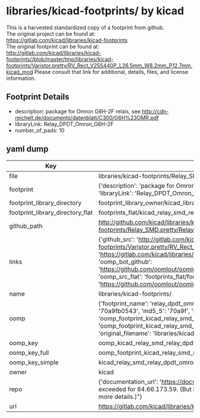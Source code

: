 # libraries/kicad-footprints/ by kicad  
This is a harvested standardized copy of a footprint from github.  
The original project can be found at:  
https://gitlab.com/kicad/libraries/kicad-footprints  
The original footprint can be found at:
http://gitlab.com/kicad/libraries/kicad-footprints//blob/master/tmp/libraries/kicad-footprints/Varistor.pretty/RV_Rect_V25S440P_L26.5mm_W8.2mm_P12.7mm.kicad_mod
Please consult that link for additional, details, files, and license information.  
## Footprint Details
* description: package for Omron G6H-2F relais, see http://cdn-reichelt.de/documents/datenblatt/C300/G6H%23OMR.pdf  
* libraryLink: Relay_DPDT_Omron_G6H-2F  
* number_of_pads: 10  
## yaml dump  
| Key | Value |  
| --- | --- |  
| file | libraries/kicad-footprints/Relay_SMD.pretty/Relay_DPDT_Omron_G6H-2F.kicad_mod |  
| footprint | {'description': 'package for Omron G6H-2F relais, see http://cdn-reichelt.de/documents/datenblatt/C300/G6H%23OMR.pdf', 'libraryLink': 'Relay_DPDT_Omron_G6H-2F', 'number_of_pads': 10} |  
| footprint_library_directory | footprint_library_owner/kicad_libraries/kicad-footprints/ |  
| footprint_library_directory_flat | footprints_flat/kicad_relay_smd_relay_dpdt_omron_g6h_2f/working |  
| github_path | http://github.com/kicad/libraries/kicad-footprints//blob/master/tmp/libraries/kicad-footprints/Relay_SMD.pretty/Relay_DPDT_Omron_G6H-2F.kicad_mod |  
| links | {'github_src': 'http://gitlab.com/kicad/libraries/kicad-footprints//blob/master/tmp/libraries/kicad-footprints/Varistor.pretty/RV_Rect_V25S440P_L26.5mm_W8.2mm_P12.7mm.kicad_mod', 'github_src_repo': 'https://gitlab.com/kicad/libraries/kicad-footprints', 'oomp_bot': 'footprints/kicad_relay_smd_relay_dpdt_omron_g6h_2f/working', 'oomp_bot_github': 'https://github.com/oomlout/oomlout_oomp_footprint_bot/tree/main/footprints/kicad_relay_smd_relay_dpdt_omron_g6h_2f/working', 'oomp_src_flat': 'footprints_flat/footprints_flat/kicad_relay_smd_relay_dpdt_omron_g6h_2f/working', 'oomp_src_flat_github': 'https://github.com/oomlout/oomlout_oomp_footprint_src/tree/main/footprints_flat/kicad_relay_smd_relay_dpdt_omron_g6h_2f/working'} |  
| name | libraries/kicad-footprints/ |  
| oomp | {'footprint_name': 'relay_dpdt_omron_g6h_2f', 'library_name': 'relay_smd', 'md5': '70a9fb0543236555af822623f156bac4', 'md5_10': '70a9fb0543', 'md5_5': '70a9f', 'md5_6': '70a9fb', 'oomp_key': 'oomp_kicad_relay_smd_relay_dpdt_omron_g6h_2f', 'oomp_key_extra': 'oomp_footprint_kicad_relay_smd_relay_dpdt_omron_g6h_2f', 'oomp_key_full': 'oomp_footprint_kicad_relay_smd_relay_dpdt_omron_g6h_2f_70a9fb', 'oomp_key_simple': 'kicad_relay_smd_relay_dpdt_omron_g6h_2f', 'original_filename': 'libraries/kicad-footprints/Relay_SMD.pretty/Relay_DPDT_Omron_G6H-2F.kicad_mod', 'owner_name': 'kicad'} |  
| oomp_key | oomp_kicad_relay_smd_relay_dpdt_omron_g6h_2f |  
| oomp_key_full | oomp_footprint_kicad_relay_smd_relay_dpdt_omron_g6h_2f |  
| oomp_key_simple | kicad_relay_smd_relay_dpdt_omron_g6h_2f |  
| owner | kicad |  
| repo | {'documentation_url': 'https://docs.github.com/rest/overview/resources-in-the-rest-api#rate-limiting', 'message': "API rate limit exceeded for 84.66.173.59. (But here's the good news: Authenticated requests get a higher rate limit. Check out the documentation for more details.)"} |  
| url | https://gitlab.com/kicad/libraries/kicad-footprints |  

